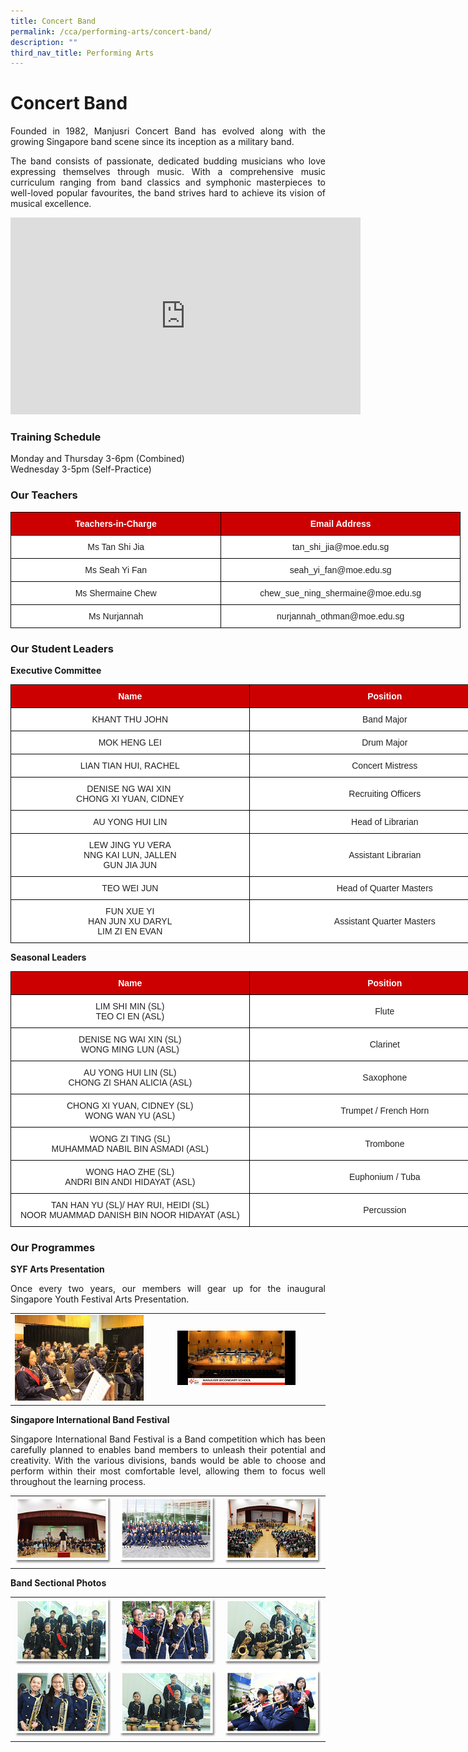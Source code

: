 ```yaml
---
title: Concert Band
permalink: /cca/performing-arts/concert-band/
description: ""
third_nav_title: Performing Arts
---
```

# **Concert Band**

<p style="text-align: justify;">Founded in 1982, Manjusri Concert Band has evolved along with the growing Singapore band scene since its inception as a military band.</p>

<p style="text-align: justify;">The band consists of passionate, dedicated budding musicians who love expressing themselves through music. With a comprehensive music curriculum ranging from band classics and symphonic masterpieces to well-loved popular favourites, the band strives hard to achieve its vision of musical excellence.</p>

<iframe allowfullscreen="" allow="accelerometer; autoplay; clipboard-write; encrypted-media; gyroscope; picture-in-picture; web-share" frameborder="0" title="YouTube video player" src="https://www.youtube.com/embed/ovvRhOLCTAY" height="315" width="560"></iframe>

### **Training Schedule**

Monday and Thursday 3-6pm (Combined)    
Wednesday 3-5pm (Self-Practice)

### **Our Teachers**

<style type="text/css">
.tg  {border-collapse:collapse;border-spacing:0;}
.tg td{border-color:black;border-style:solid;border-width:1px;font-family:Arial, sans-serif;font-size:14px;
  overflow:hidden;padding:10px 5px;word-break:normal;}
.tg th{border-color:black;border-style:solid;border-width:1px;font-family:Arial, sans-serif;font-size:14px;
  font-weight:normal;overflow:hidden;padding:10px 5px;word-break:normal;}
.tg .tg-xu5m{background-color:#C00;color:#FFF;font-weight:bold;text-align:center;vertical-align:top}
.tg .tg-a3j2{background-color:#FFF;color:#222;text-align:center;vertical-align:middle}
</style>
<table class="tg" style="undefined;table-layout: fixed; width: 720px">
<colgroup>
<col style="width: 337px">
<col style="width: 383px">
</colgroup>
<thead>
  <tr>
    <th class="tg-xu5m">Teachers-in-Charge</th>
    <th class="tg-xu5m">Email Address</th>
  </tr>
</thead>
<tbody>
  <tr>
    <td class="tg-a3j2"><span style="color:#222;background-color:transparent">Ms Tan Shi Jia</span></td>
    <td class="tg-a3j2"><span style="color:#222;background-color:transparent">tan_shi_jia@moe.edu.sg</span></td>
  </tr>
  <tr>
    <td class="tg-a3j2"><span style="color:#222;background-color:transparent"> Ms Seah Yi Fan</span></td>
    <td class="tg-a3j2"><span style="color:#222;background-color:transparent"> seah_yi_fan@moe.edu.sg </span></td>
  </tr>
  <tr>
    <td class="tg-a3j2"><span style="color:#222;background-color:transparent"> Ms Shermaine Chew</span></td>
    <td class="tg-a3j2"><span style="color:#222;background-color:transparent">chew_sue_ning_shermaine@moe.edu.sg </span></td>
  </tr>
  <tr>
    <td class="tg-a3j2"><span style="color:#222;background-color:transparent"> Ms Nurjannah</span></td>
    <td class="tg-a3j2"><span style="color:#222;background-color:transparent">nurjannah_othman@moe.edu.sg </span></td>
  </tr>
</tbody>
</table>


### **Our Student Leaders**

**Executive Committee**


<style type="text/css">
.tg  {border-collapse:collapse;border-spacing:0;}
.tg td{border-color:black;border-style:solid;border-width:1px;font-family:Arial, sans-serif;font-size:14px;
  overflow:hidden;padding:10px 5px;word-break:normal;}
.tg th{border-color:black;border-style:solid;border-width:1px;font-family:Arial, sans-serif;font-size:14px;
  font-weight:normal;overflow:hidden;padding:10px 5px;word-break:normal;}
.tg .tg-xu5m{background-color:#C00;color:#FFF;font-weight:bold;text-align:center;vertical-align:top}
.tg .tg-a3j2{background-color:#FFF;color:#222;text-align:center;vertical-align:middle}
.tg .tg-lygy{background-color:#FFF;color:#222;text-align:center;vertical-align:top}
</style>
<table class="tg" style="undefined;table-layout: fixed; width: 816px">
<colgroup>
<col style="width: 382px">
<col style="width: 434px">
</colgroup>
<thead>
  <tr>
    <th class="tg-xu5m">Name</th>
    <th class="tg-xu5m">Position</th>
  </tr>
</thead>
<tbody>
  <tr>
    <td class="tg-a3j2"><span style="color:#222;background-color:transparent">KHANT THU JOHN</span></td>
    <td class="tg-a3j2"><span style="color:#222;background-color:transparent">Band Major</span></td>
  </tr>
  <tr>
    <td class="tg-a3j2"><span style="color:#222;background-color:transparent">MOK HENG LEI</span></td>
    <td class="tg-a3j2"><span style="color:#222;background-color:transparent">Drum Major</span></td>
  </tr>
  <tr>
    <td class="tg-a3j2"><span style="color:#222;background-color:transparent">LIAN TIAN HUI, RACHEL</span></td>
    <td class="tg-a3j2"><span style="color:#222;background-color:transparent">Concert Mistress</span></td>
  </tr>
  <tr>
    <td class="tg-a3j2"><span style="color:#222;background-color:transparent">DENISE NG WAI XIN&nbsp;<br>CHONG XI YUAN, CIDNEY</span></td>
    <td class="tg-a3j2"><span style="color:#222;background-color:transparent">Recruiting Officers</span></td>
  </tr>
 
  <tr>
    <td class="tg-a3j2"><span style="color:#222;background-color:transparent"> AU YONG HUI LIN</span></td>
    <td class="tg-lygy">Head of Librarian<span style="color:#222;background-color:transparent"> </span></td>
  </tr>
	 <tr>
    <td class="tg-a3j2"><span style="color:#222;background-color:transparent"> LEW JING YU VERA<br>NNG KAI LUN, JALLEN<br>GUN JIA JUN </span></td>
     <td class="tg-a3j2"><span style="color:#222;background-color:transparent"> Assistant Librarian</span></td>
  </tr>

  <tr>
    <td class="tg-lygy"><span style="color:#222;background-color:transparent">TEO WEI JUN </span></td>
    <td class="tg-a3j2"><span style="color:#222;background-color:transparent"> Head of Quarter Masters</span></td>
  </tr>
	 <tr>
    <td class="tg-lygy"><span style="color:#222;background-color:transparent">FUN XUE YI <br>HAN JUN XU DARYL<br>LIM ZI EN EVAN</span></td>
    <td class="tg-a3j2"><span style="color:#222;background-color:transparent"> Assistant Quarter Masters</span></td>
  </tr>
</tbody>
</table>


**Seasonal Leaders**

<style type="text/css">
.tg  {border-collapse:collapse;border-spacing:0;}
.tg td{border-color:black;border-style:solid;border-width:1px;font-family:Arial, sans-serif;font-size:14px;
  overflow:hidden;padding:10px 5px;word-break:normal;}
.tg th{border-color:black;border-style:solid;border-width:1px;font-family:Arial, sans-serif;font-size:14px;
  font-weight:normal;overflow:hidden;padding:10px 5px;word-break:normal;}
.tg .tg-xu5m{background-color:#C00;color:#FFF;font-weight:bold;text-align:center;vertical-align:top}
.tg .tg-a3j2{background-color:#FFF;color:#222;text-align:center;vertical-align:middle}
.tg .tg-lygy{background-color:#FFF;color:#222;text-align:center;vertical-align:top}
</style>
<table class="tg" style="undefined;table-layout: fixed; width: 816px">
<colgroup>
<col style="width: 382px">
<col style="width: 434px">
</colgroup>
<thead>
  <tr>
    <th class="tg-xu5m">Name</th>
    <th class="tg-xu5m">Position</th>
  </tr>
</thead>
<tbody>
  <tr>
    <td class="tg-a3j2"><span style="color:#222;background-color:transparent">LIM SHI MIN (SL)</span><br><span style="color:#222;background-color:transparent"> TEO CI EN (ASL)</span></td>
    <td class="tg-a3j2"><span style="color:#222;background-color:transparent">Flute</span></td>
  </tr>
  <tr>
    <td class="tg-lygy">DENISE NG WAI XIN&nbsp;(SL) <br>WONG MING LUN (ASL) </td>
    <td class="tg-a3j2"><span style="color:#222;background-color:transparent">Clarinet</span></td>
  </tr>
  <tr>
    <td class="tg-lygy"><span style="color:#222;background-color:transparent">AU YONG HUI LIN (SL)</span><br><span style="color:#222;background-color:transparent"> CHONG ZI SHAN ALICIA (ASL)</span><br></td>
    <td class="tg-a3j2"><span style="color:#222;background-color:transparent">Saxophone</span></td>
  </tr>
  <tr>
    <td class="tg-lygy">CHONG XI YUAN, CIDNEY (SL)<br> WONG WAN YU (ASL)</td>
    <td class="tg-a3j2"><span style="color:#222;background-color:transparent">Trumpet / French Horn</span></td>
  </tr>
  <tr>
    <td class="tg-lygy"><span style="background-color:transparent"></span>WONG ZI TING (SL)<br>MUHAMMAD NABIL BIN ASMADI (ASL)<span style="color:#222;background-color:transparent"> </span></td>
    <td class="tg-a3j2"><span style="color:#222;background-color:transparent">Trombone</span></td>
  </tr>
  <tr>
    <td class="tg-lygy"><span style="color:#222;background-color:transparent">WONG HAO ZHE (SL)<br>ANDRI BIN ANDI HIDAYAT (ASL)</span></td>
		  <td class="tg-a3j2"><span style="color:#222;background-color:transparent">Euphonium / Tuba</span></td>
  </tr>
  

  <tr>
    <td class="tg-lygy"><span style="color:#222;background-color:transparent">TAN HAN YU (SL)/ HAY RUI, HEIDI (SL)</span><br><span style="color:#222;background-color:transparent"> NOOR MUAMMAD DANISH BIN NOOR HIDAYAT (ASL)</span></td>
  <td class="tg-a3j2"><span style="color:#222;background-color:transparent">Percussion</span></td>
  </tr>
  
</tbody>
</table>

### **Our Programmes**

**SYF Arts Presentation**

<p style="text-align: justify;">Once every two years, our members will gear up for the inaugural Singapore Youth Festival Arts Presentation.</p>

|   |   |   
|:---:|:---:|
|  ![](/images/Cca/Concert%20Band/Upclose%20of%20Band%20training%20for%20SYF.jpg) 	 | <img src="/images/Cca/Concert%20Band/SYF%202021%20performance.jpeg" style="width:70%">  |   

**Singapore International Band Festival**

<p style="text-align: justify;">Singapore International Band Festival is a Band competition which has been carefully planned to enables band members to unleash their potential and creativity. With the various divisions, bands would be able to choose and perform within their most comfortable level, allowing them to focus well throughout the learning process.</p>

|   |   |   |
|:---:|:---:|:---:|
|  ![](/images/Cca/Concert%20Band/band01.png)   |    ![](/images/Cca/Concert%20Band/band02.png)  |   ![](/images/Cca/Concert%20Band/band03.png)  | 

**Band Sectional Photos**

|   |   |   |
|:---:|:---:|:---:|
|  ![](/images/Cca/Concert%20Band/band06.png) |    ![](/images/Cca/Concert%20Band/band07.png)   |   <img src="/images/Cca/Concert%20Band/band08.png" style="width:100%">    |
|   <img src="/images/Cca/Concert%20Band/band09.png" style="width:100%">  |  ![](/images/Cca/Concert%20Band/band10.png)   |   <img src="/images/Cca/Concert%20Band/band11.png" style="width:100%">